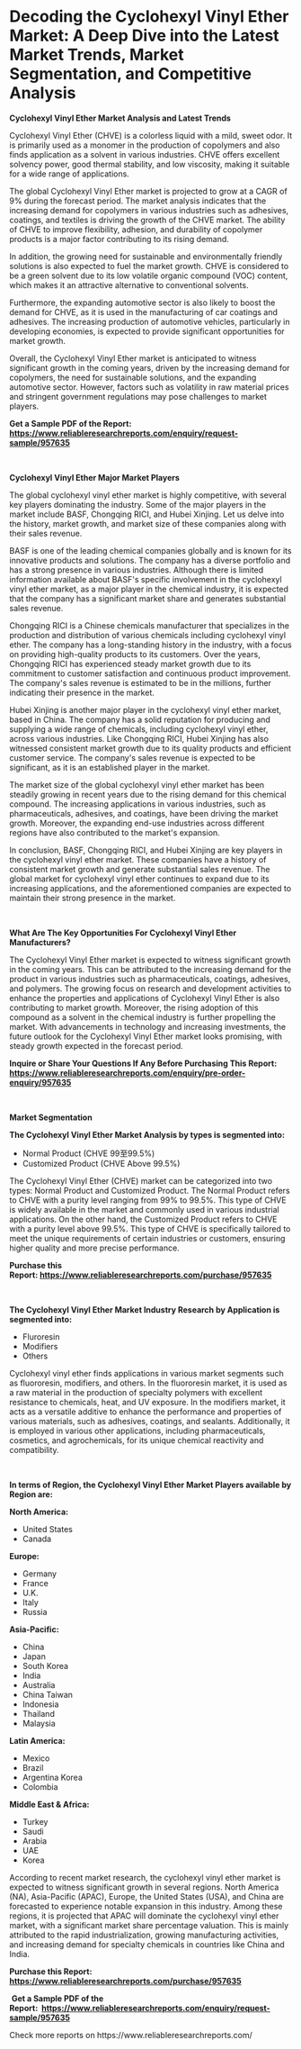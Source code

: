 <p><h1>Decoding the Cyclohexyl Vinyl Ether Market: A Deep Dive into the Latest Market Trends, Market Segmentation, and Competitive Analysis</h1></p><p><strong>Cyclohexyl Vinyl Ether Market Analysis and Latest Trends</strong></p>
<p><p>Cyclohexyl Vinyl Ether (CHVE) is a colorless liquid with a mild, sweet odor. It is primarily used as a monomer in the production of copolymers and also finds application as a solvent in various industries. CHVE offers excellent solvency power, good thermal stability, and low viscosity, making it suitable for a wide range of applications.</p><p>The global Cyclohexyl Vinyl Ether market is projected to grow at a CAGR of 9% during the forecast period. The market analysis indicates that the increasing demand for copolymers in various industries such as adhesives, coatings, and textiles is driving the growth of the CHVE market. The ability of CHVE to improve flexibility, adhesion, and durability of copolymer products is a major factor contributing to its rising demand.</p><p>In addition, the growing need for sustainable and environmentally friendly solutions is also expected to fuel the market growth. CHVE is considered to be a green solvent due to its low volatile organic compound (VOC) content, which makes it an attractive alternative to conventional solvents.</p><p>Furthermore, the expanding automotive sector is also likely to boost the demand for CHVE, as it is used in the manufacturing of car coatings and adhesives. The increasing production of automotive vehicles, particularly in developing economies, is expected to provide significant opportunities for market growth.</p><p>Overall, the Cyclohexyl Vinyl Ether market is anticipated to witness significant growth in the coming years, driven by the increasing demand for copolymers, the need for sustainable solutions, and the expanding automotive sector. However, factors such as volatility in raw material prices and stringent government regulations may pose challenges to market players.</p></p>
<p><strong>Get a Sample PDF of the Report:&nbsp; <a href="https://www.reliableresearchreports.com/enquiry/request-sample/957635">https://www.reliableresearchreports.com/enquiry/request-sample/957635</a></strong></p>
<p>&nbsp;</p>
<p><strong>Cyclohexyl Vinyl Ether Major Market Players</strong></p>
<p><p>The global cyclohexyl vinyl ether market is highly competitive, with several key players dominating the industry. Some of the major players in the market include BASF, Chongqing RICI, and Hubei Xinjing. Let us delve into the history, market growth, and market size of these companies along with their sales revenue.</p><p>BASF is one of the leading chemical companies globally and is known for its innovative products and solutions. The company has a diverse portfolio and has a strong presence in various industries. Although there is limited information available about BASF's specific involvement in the cyclohexyl vinyl ether market, as a major player in the chemical industry, it is expected that the company has a significant market share and generates substantial sales revenue.</p><p>Chongqing RICI is a Chinese chemicals manufacturer that specializes in the production and distribution of various chemicals including cyclohexyl vinyl ether. The company has a long-standing history in the industry, with a focus on providing high-quality products to its customers. Over the years, Chongqing RICI has experienced steady market growth due to its commitment to customer satisfaction and continuous product improvement. The company's sales revenue is estimated to be in the millions, further indicating their presence in the market.</p><p>Hubei Xinjing is another major player in the cyclohexyl vinyl ether market, based in China. The company has a solid reputation for producing and supplying a wide range of chemicals, including cyclohexyl vinyl ether, across various industries. Like Chongqing RICI, Hubei Xinjing has also witnessed consistent market growth due to its quality products and efficient customer service. The company's sales revenue is expected to be significant, as it is an established player in the market.</p><p>The market size of the global cyclohexyl vinyl ether market has been steadily growing in recent years due to the rising demand for this chemical compound. The increasing applications in various industries, such as pharmaceuticals, adhesives, and coatings, have been driving the market growth. Moreover, the expanding end-use industries across different regions have also contributed to the market's expansion.</p><p>In conclusion, BASF, Chongqing RICI, and Hubei Xinjing are key players in the cyclohexyl vinyl ether market. These companies have a history of consistent market growth and generate substantial sales revenue. The global market for cyclohexyl vinyl ether continues to expand due to its increasing applications, and the aforementioned companies are expected to maintain their strong presence in the market.</p></p>
<p>&nbsp;</p>
<p><strong>What Are The Key Opportunities For Cyclohexyl Vinyl Ether Manufacturers?</strong></p>
<p><p>The Cyclohexyl Vinyl Ether market is expected to witness significant growth in the coming years. This can be attributed to the increasing demand for the product in various industries such as pharmaceuticals, coatings, adhesives, and polymers. The growing focus on research and development activities to enhance the properties and applications of Cyclohexyl Vinyl Ether is also contributing to market growth. Moreover, the rising adoption of this compound as a solvent in the chemical industry is further propelling the market. With advancements in technology and increasing investments, the future outlook for the Cyclohexyl Vinyl Ether market looks promising, with steady growth expected in the forecast period.</p></p>
<p><strong>Inquire or Share Your Questions If Any Before Purchasing This Report: <a href="https://www.reliableresearchreports.com/enquiry/pre-order-enquiry/957635">https://www.reliableresearchreports.com/enquiry/pre-order-enquiry/957635</a></strong></p>
<p>&nbsp;</p>
<p><strong>Market Segmentation</strong></p>
<p><strong>The Cyclohexyl Vinyl Ether Market Analysis by types is segmented into:</strong></p>
<p><ul><li>Normal Product (CHVE 99至99.5%)</li><li>Customized Product (CHVE Above 99.5%)</li></ul></p>
<p><p>The Cyclohexyl Vinyl Ether (CHVE) market can be categorized into two types: Normal Product and Customized Product. The Normal Product refers to CHVE with a purity level ranging from 99% to 99.5%. This type of CHVE is widely available in the market and commonly used in various industrial applications. On the other hand, the Customized Product refers to CHVE with a purity level above 99.5%. This type of CHVE is specifically tailored to meet the unique requirements of certain industries or customers, ensuring higher quality and more precise performance.</p></p>
<p><strong>Purchase this Report:&nbsp;<a href="https://www.reliableresearchreports.com/purchase/957635">https://www.reliableresearchreports.com/purchase/957635</a></strong></p>
<p>&nbsp;</p>
<p><strong>The Cyclohexyl Vinyl Ether Market Industry Research by Application is segmented into:</strong></p>
<p><ul><li>Fluroresin</li><li>Modifiers</li><li>Others</li></ul></p>
<p><p>Cyclohexyl vinyl ether finds applications in various market segments such as fluororesin, modifiers, and others. In the fluororesin market, it is used as a raw material in the production of specialty polymers with excellent resistance to chemicals, heat, and UV exposure. In the modifiers market, it acts as a versatile additive to enhance the performance and properties of various materials, such as adhesives, coatings, and sealants. Additionally, it is employed in various other applications, including pharmaceuticals, cosmetics, and agrochemicals, for its unique chemical reactivity and compatibility.</p></p>
<p>&nbsp;</p>
<p><strong>In terms of Region, the Cyclohexyl Vinyl Ether Market Players available by Region are:</strong></p>
<p>
    <p> <strong> North America: </strong>
        <ul>
            <li>United States</li>
            <li>Canada</li>
        </ul>
        </p> 
    <p> <strong> Europe: </strong>
        <ul>
            <li>Germany</li>
            <li>France</li>
            <li>U.K.</li>
            <li>Italy</li>
            <li>Russia</li>
        </ul>
        </p> 
    <p> <strong> Asia-Pacific: </strong>
        <ul>
            <li>China</li>
            <li>Japan</li>
            <li>South Korea</li>
            <li>India</li>
            <li>Australia</li>
            <li>China Taiwan</li>
            <li>Indonesia</li>
            <li>Thailand</li>
            <li>Malaysia</li>
        </ul>
        </p> 
    <p> <strong> Latin America: </strong>
        <ul>
            <li>Mexico</li>
            <li>Brazil</li>
            <li>Argentina Korea</li>
            <li>Colombia</li>
        </ul>
        </p> 
    <p> <strong> Middle East & Africa: </strong>
        <ul>
            <li>Turkey</li>
            <li>Saudi</li>
            <li>Arabia</li>
            <li>UAE</li>
            <li>Korea</li>
        </ul>
    </p>
    </p>
<p><p>According to recent market research, the cyclohexyl vinyl ether market is expected to witness significant growth in several regions. North America (NA), Asia-Pacific (APAC), Europe, the United States (USA), and China are forecasted to experience notable expansion in this industry. Among these regions, it is projected that APAC will dominate the cyclohexyl vinyl ether market, with a significant market share percentage valuation. This is mainly attributed to the rapid industrialization, growing manufacturing activities, and increasing demand for specialty chemicals in countries like China and India.</p></p>
<p><strong>Purchase this Report: <a href="https://www.reliableresearchreports.com/purchase/957635">https://www.reliableresearchreports.com/purchase/957635</a></strong></p>
<p>&nbsp;<strong>Get a Sample PDF of the Report:&nbsp;&nbsp;<a href="https://www.reliableresearchreports.com/enquiry/request-sample/957635">https://www.reliableresearchreports.com/enquiry/request-sample/957635</a></strong></p>
<p><strong></strong></p>
<p>Check more reports on https://www.reliableresearchreports.com/</p>